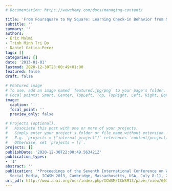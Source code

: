 ```yaml
---
# Documentation: https://wowchemy.com/docs/managing-content/

title: 'From Foursquare to My Square: Learning Check-in Behavior from Multiple Sources'
subtitle: ''
summary: ''
authors:
- Eric Malmi
- Trinh Minh Tri Do
- Daniel Gatica-Perez
tags: []
categories: []
date: '2013-01-01'
lastmod: 2020-12-30T23:00:49+01:00
featured: false
draft: false

# Featured image
# To use, add an image named `featured.jpg/png` to your page's folder.
# Focal points: Smart, Center, TopLeft, Top, TopRight, Left, Right, BottomLeft, Bottom, BottomRight.
image:
  caption: ''
  focal_point: ''
  preview_only: false

# Projects (optional).
#   Associate this post with one or more of your projects.
#   Simply enter your project's folder or file name without extension.
#   E.g. `projects = ["internal-project"]` references `content/project/deep-learning/index.md`.
#   Otherwise, set `projects = []`.
projects: []
publishDate: '2020-12-30T22:00:49.563421Z'
publication_types:
- '1'
abstract: ''
publication: '*Proceedings of the Seventh International Conference on Weblogs and
  Social Media, ICWSM 2013, Cambridge, Massachusetts, USA, July 8-11, 2013*'
url_pdf: http://www.aaai.org/ocs/index.php/ICWSM/ICWSM13/paper/view/6035
---
```

